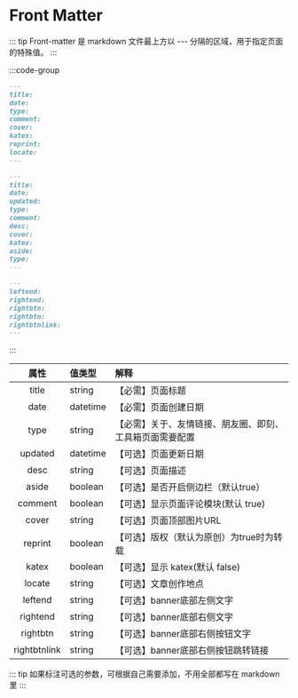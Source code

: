 # Front Matter
::: tip
Front-matter 是 markdown 文件最上方以 --- 分隔的区域，用于指定页面的特殊值。
::: 

:::code-group

```markdown [Post Front Matter]
---
title:
date:
type:
comment:
cover:
katex:
reprint:
locate:
---
```

```markdown [Page Front Matter]
---
title:
date:
updated:
type:
comment:
desc:
cover:
katex:
aside:
type:
---
```

```markdown [即刻、工具箱、我的装备、豆瓣页（音乐、图书、游戏）]
---
leftend:
rightend:
rightbtn:
rightbtn:
rightbtnlink:
---
```
:::


|      属性      | 值类型      | 解释                           |
|:------------:|:---------|:-----------------------------|
|    title     | string   | 【必需】页面标题                     |
|     date     | datetime | 【必需】页面创建日期                   |
|     type     | string   | 【必需】关于、友情链接、朋友圈、即刻、工具箱页面需要配置 |
|   updated    | datetime | 【可选】页面更新日期                   |
|     desc     | string   | 【可选】页面描述                     |
|    aside     | boolean  | 【可选】是否开启侧边栏（默认true）          |
|   comment    | boolean  | 【可选】显示页面评论模块(默认 true)        |
|    cover     | string   | 【可选】页面顶部图片URL                |
|   reprint    | boolean  | 【可选】版权（默认为原创）为true时为转载       |
|    katex     | boolean  | 【可选】显示 katex(默认 false)       |
|    locate    | string   | 【可选】文章创作地点                   |
|   leftend    | string   | 【可选】banner底部左侧文字             |
|   rightend   | string   | 【可选】banner底部右侧文字             |
|   rightbtn   | string   | 【可选】banner底部右侧按钮文字           |
| rightbtnlink | string   | 【可选】banner底部右侧按钮跳转链接         |

::: tip
如果标注可选的参数，可根据自己需要添加，不用全部都写在 markdown 里
:::